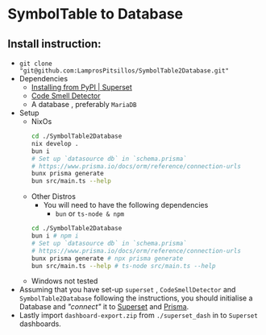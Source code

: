 # SymbolTable to Database

## Install instruction:
- `git clone "git@github.com:LamprosPitsillos/SymbolTable2Database.git"`
- Dependencies
    - [Installing from PyPI | Superset](https://superset.apache.org/docs/installation/installing-superset-from-pypi)
    - [Code Smell Detector](https://github.com/LamprosPitsillos/Code-Smell-Detector)
    - A database , preferably `MariaDB`
- Setup
    - NixOs
        ```bash
        cd ./SymbolTable2Database
        nix develop .
        bun i
        # Set up `datasource db` in `schema.prisma`
        # https://www.prisma.io/docs/orm/reference/connection-urls
        bunx prisma generate
        bun src/main.ts --help
        ```
    - Other Distros
        - You will need to have the following dependencies
            - `bun` or `ts-node & npm`
        ```bash
        cd ./SymbolTable2Database
        bun i # npm i
        # Set up `datasource db` in `schema.prisma`
        # https://www.prisma.io/docs/orm/reference/connection-urls
        bunx prisma generate # npx prisma generate
        bun src/main.ts --help # ts-node src/main.ts --help
        ```
    - Windows not tested
- Assuming that you have set-up `superset` , `CodeSmellDetector` and `SymbolTable2Database` following the instructions, you should initialise a Database and *"connect"* it to [Superset](https://superset.apache.org/docs/databases/installing-database-drivers) and [Prisma](https://www.prisma.io/docs/orm/reference/connection-urls).
- Lastly import `dashboard-export.zip` from `./superset_dash` in to `Superset` dashboards.
